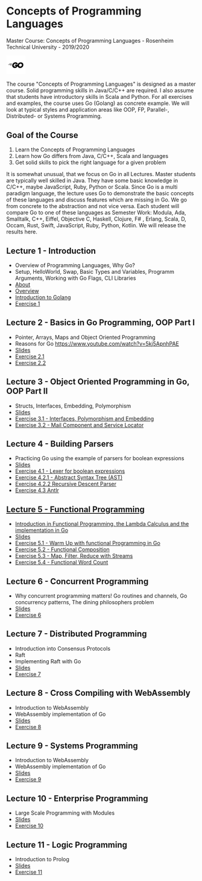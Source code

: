 # Concepts of Programming Languages
Master Course: Concepts of Programming Languages - Rosenheim Technical University - 2019/2020

<img src="docs/img/go.png" width="10%">

The course "Concepts of Programming Languages" is designed as a master course. Solid programming skills in Java/C/C++ are required. I also assume that students have introductory skills in Scala and Python. For all exercises and examples, the course uses Go (Golang) as concrete example.
We will look at typical styles and application areas like OOP, FP, Parallel-, Distributed- or Systems Programming. 

## Goal of the Course

1. Learn the Concepts of Programming Languages
2. Learn how Go differs from Java, C/C++, Scala and languages
3. Get solid skills to pick the right language for a given problem

It is somewhat unusual, that we focus on Go in all Lectures. Master students are typically well skilled in Java. They
have some basic knowledge in C/C++, maybe JavaScript, Ruby, Python or Scala. Since Go is a multi paradigm language, the lecture uses Go to demonstrate the basic concepts of these languages and discuss features which are missing in Go. We go from concrete to the abstraction and not vice versa.
Each student will compare Go to one of these languages as Semester Work: Modula, Ada, Smalltalk, C++, Eiffel, Objective C, Haskell, Clojure, F# , Erlang, Scala, D, Occam, Rust, Swift, JavaScript, Ruby, Python, Kotlin. We will release the results here. 

## Lecture 1 - Introduction

- Overview of Programming Languages, Why Go?
- Setup, HelloWorld, Swap, Basic Types and Variables, Programm Arguments, Working with Go Flags, CLI Libraries 
- <a href="docs/1.0-About.pdf">About</a>
- <a href="docs/1.1-Overview.pdf">Overview</a>
- <a href="docs/1.2-Introduction to Golang.pdf">Introduction to Golang</a>
- <a href="docs/exercises/Exercise1.md">Exercise 1</a>

## Lecture 2 - Basics in Go Programming, OOP Part I

- Pointer, Arrays, Maps and Object Oriented Programming
- Reasons for Go https://www.youtube.com/watch?v=5kj5ApnhPAE
- <a href="docs/2.0-Go Programming - Basics and OOP.pdf">Slides</a>
- <a href="docs/exercises/Exercise2.1.md">Exercise 2.1</a>
- <a href="docs/exercises/Exercise2.2.md">Exercise 2.2</a>

## Lecture 3 - Object Oriented Programming in Go, OOP Part II

- Structs, Interfaces, Embedding, Polymorphism
- <a href="docs/3.0-Go-Programming-OOP.pdf">Slides</a>
- <a href="docs/exercises/Exercise3.md">Exercise 3.1 - Interfaces, Polymorphism and Embedding</a>
- <a href="docs/exercises/Exercise3.md">Exercise 3.2 - Mail Component and Service Locator</a>

## Lecture 4 - Building Parsers

- Practicing Go using the example of parsers for boolean expressions
- <a href="docs/4.0-Go-Programming-Parser.pdf">Slides</a>
- <a href="docs/exercises/Exercise4.md">Exercise 4.1 - Lexer for boolean expressions
- <a href="docs/exercises/Exercise4.md">Exercise 4.2.1 - Abstract Syntax Tree (AST)
- <a href="docs/exercises/Exercise4.md">Exercise 4.2.2 Recursive Descent Parser
- <a href="docs/exercises/Exercise4.md">Exercise 4.3 Antlr

## Lecture 5 - Functional Programming
- Introduction in Functional Programming, the Lambda Calculus and the implementation in Go
- <a href="docs/5.0-Functional-Programming.pdf">Slides</a>
- <a href="docs/exercises/Exercise5.md">Exercise 5.1 - Warm Up with functional Programming in Go</a>
- <a href="docs/exercises/Exercise5.md">Exercise 5.2 - Functional Composition</a>
- <a href="docs/exercises/Exercise5.md">Exercise 5.3 - Map, Filter, Reduce with Streams</a>
- <a href="docs/exercises/Exercise5.md">Exercise 5.4 - Functional Word Count</a>

## Lecture 6 - Concurrent Programming
- Why concurrent programming matters! Go routines and channels, Go concurrency patterns, The dining philosophers problem
- <a href="docs/6.0-Concurrent-Programming.pdf">Slides</a>
- <a href="docs/exercises/Exercise6.md">Exercise 6</a>

## Lecture 7 - Distributed Programming 
- Introduction into Consensus Protocols
- Raft
- Implementing Raft with Go 
- <a href="docs/7.0-Distributed-Programming-Raft.pdf">Slides</a>
- <a href="docs/exercises/Exercise7.md">Exercise 7</a>

## Lecture 8 - Cross Compiling with WebAssembly 
- Introduction to WebAssembly
- WebAssembly implementation of Go
- <a href="docs/8.0-WebAssembly.pdf">Slides</a>
- <a href="docs/exercises/Exercise8.md">Exercise 8</a>

## Lecture 9 - Systems Programming
- Introduction to WebAssembly
- WebAssembly implementation of Go
- <a href="docs/9.0-Systems-Programming.pdf">Slides</a>
- <a href="docs/exercises/Exercise9.md">Exercise 9</a>

## Lecture 10 - Enterprise Programming
- Large Scale Programming with Modules
- <a href="docs/10.0-Enterprise-Programming-Modules.pdf">Slides</a>
- <a href="docs/exercises/Exercise10.md">Exercise 10</a>

## Lecture 11 - Logic Programming
- Introduction to Prolog
- <a href="docs/11.0-Logic-Programming.pdf">Slides</a>
- <a href="docs/exercises/Exercise11.md">Exercise 11</a>
